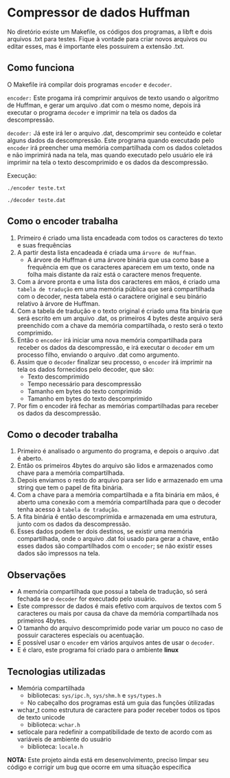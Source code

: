 # Compressor de dados Huffman

No diretório existe um Makefile, os códigos dos programas, a libft e dois arquivos .txt para testes.
Fique à vontade para criar novos arquivos ou editar esses, mas é importante eles possuirem a extensão .txt.

## Como funciona
O Makefile irá compilar dois programas `encoder` e `decoder`.

`encoder:` Este progama irá comprimir arquivos de texto usando o algoritmo de Huffman, e gerar um arquivo .dat com o mesmo nome, depois irá executar o programa `decoder` e imprimir na tela os dados da descompressão.

`decoder:` Já este irá ler o arquivo .dat, descomprimir seu conteúdo e coletar alguns dados da descompressão. Este programa quando executado pelo `encoder` irá preencher uma memória compartilhada com os dados coletados e não imprimirá nada na tela, mas quando executado pelo usuário ele irá imprimir na tela o texto descomprimido e os dados da descompressão.

Execução:
```
./encoder teste.txt
```
```
./decoder teste.dat
```
## Como o encoder trabalha

1. Primeiro é criado uma lista encadeada com todos os caracteres do texto e suas frequências
2. A partir desta lista encadeada é criada uma `árvore de Huffman`.
	* A árvore de Huffman é uma árvore binária que usa como base a frequência em que os caracteres aparecem em um texto, onde na folha mais distante da raiz está o caractere menos frequente.
3. Com a árvore pronta e uma lista dos caracteres em mãos, é criado uma `tabela de tradução` em uma memória pública que será compartilhada com o decoder, nesta tabela está o caractere original e seu binário relativo à árvore de Huffman.
4. Com a tabela de tradução e o texto original é criado uma fita binária que será escrito em um arquivo .dat, os primeiros 4 bytes deste arquivo será preenchido com a chave da memória compartilhada, o resto será o texto comprimido.
5. Então o `encoder` irá iniciar uma nova memória compartilhada para receber os dados da descompressão, e irá executar o `decoder` em um processo filho, enviando o arquivo .dat como argumento.
6. Assim que o `decoder` finalizar seu processo, o `encoder` irá imprimir na tela os dados fornecidos pelo decoder, que são:
	* Texto descomprimido
	* Tempo necessário para descompressão
	* Tamanho em bytes do texto comprimido
	* Tamanho em bytes do texto descomprimido
7. Por fim o encoder irá fechar as memórias compartilhadas para receber os dados da descompressão.

## Como o decoder trabalha

1. Primeiro é analisado o argumento do programa, e depois o arquivo .dat é aberto.
2. Então os primeiros 4bytes do arquivo são lidos e armazenados como chave para a memória compartilhada.
3. Depois enviamos o resto do arquivo para ser lido e armazenado em uma string que tem o papel de fita binária.
4. Com a chave para a memória compartilhada e a fita binária em mãos, é aberto uma conexão com a memória compartilhada para que o decoder tenha acesso à `tabela de tradução`.
5. A fita binária é então descomprimida e armazenada em uma estrutura, junto com os dados da descompressão.
6. Esses dados podem ter dois destinos, se existir uma memória compartilhada, onde o arquivo .dat foi usado para gerar a chave, então esses dados são compartilhados com o `encoder`; se não existir esses dados são impressos na tela.

## Observações
- A memória compartilhada que possui a tabela de tradução, só será fechada se o `decoder` for executado pelo usuário.  
- Este compressor de dados é mais efetivo com arquivos de textos com 5 caracteres ou mais por causa da chave da memória compartilhada nos primeiros 4bytes.  
- O tamanho do arquivo descomprimido pode variar um pouco no caso de possuir caracteres especiais ou acentuação.  
- É possível usar o `encoder` em vários arquivos antes de usar o `decoder`.
- E é claro, este programa foi criado para o ambiente **linux**

## Tecnologias utilizadas
- Memória compartilhada
	- bibliotecas: `sys/ipc.h`, `sys/shm.h` e `sys/types.h`
	- No cabeçalho dos programas está um guia das funções útilizadas
- wchar_t como estrutura de caractere para poder receber todos os tipos de texto unicode
	- biblioteca: `wchar.h`
- setlocale para redefinir a compatibilidade de texto de acordo com as variáveis de ambiente do usuário
	- biblioteca: `locale.h`

**NOTA:** Este projeto ainda está em desenvolvimento, preciso limpar seu código e corrigir um bug que ocorre em uma situação específica
